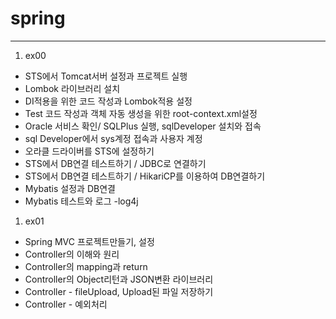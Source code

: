 # spring
***
1. ex00
- STS에서 Tomcat서버 설정과 프로젝트 실행
- Lombok 라이브러리 설치
- DI적용을 위한 코드 작성과 Lombok적용 설정
- Test 코드 작성과 객체 자동 생성을 위한 root-context.xml설정
- Oracle 서비스 확인/ SQLPlus 실행, sqlDeveloper 설치와 접속
- sql Developer에서 sys계정 접속과 사용자 계정
- 오라클 드라이버를 STS에 설정하기
- STS에서 DB연결 테스트하기 / JDBC로 연결하기
- STS에서 DB연결 테스트하기 / HikariCP를 이용하여 DB연결하기
- Mybatis 설정과 DB연결
- Mybatis 테스트와 로그 -log4j
1. ex01
- Spring MVC 프로젝트만들기, 설정
- Controller의 이해와 원리
- Controller의 mapping과 return
- Controller의 Object리턴과 JSON변환 라이브러리
- Controller - fileUpload, Upload된 파일 저장하기
- Controller - 예외처리

